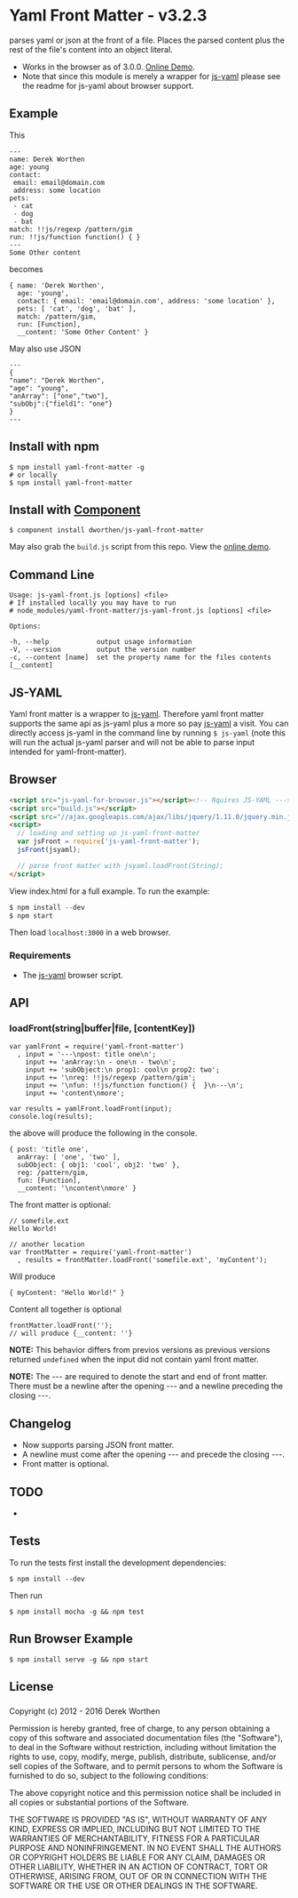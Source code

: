 # Yaml Front Matter - v3.2.3

parses yaml or json at the front of a file. Places the parsed content plus the rest of the file's content into an object literal.

- Works in the browser as of 3.0.0. [Online Demo](http://js-yaml-example.derekworthen.com).
- Note that since this module is merely a wrapper for [js-yaml](https://github.com/nodeca/js-yaml) please see the readme for js-yaml about browser support.

## Example

This

    ---
    name: Derek Worthen
    age: young
    contact:
     email: email@domain.com
     address: some location
    pets:
     - cat
     - dog
     - bat
    match: !!js/regexp /pattern/gim
    run: !!js/function function() { }
    ---
    Some Other content

becomes

    { name: 'Derek Worthen',
      age: 'young',
      contact: { email: 'email@domain.com', address: 'some location' },
      pets: [ 'cat', 'dog', 'bat' ],
      match: /pattern/gim,
      run: [Function],
      __content: 'Some Other Content' }

May also use JSON

    ---
    {
    "name": "Derek Worthen",
    "age": "young",
    "anArray": ["one","two"],
    "subObj":{"field1": "one"}
    }
    ---

## Install with npm

    $ npm install yaml-front-matter -g
    # or locally
    $ npm install yaml-front-matter

## Install with [Component](https://github.com/component/component)

    $ component install dworthen/js-yaml-front-matter

May also grab the `build.js` script from this repo. View the [online demo](http://js-yaml-example.derekworthen.com).

## Command Line

    Usage: js-yaml-front.js [options] <file>
    # If installed locally you may have to run
    # node_modules/yaml-front-matter/js-yaml-front.js [options] <file>

    Options:

    -h, --help            output usage information
    -V, --version         output the version number
    -c, --content [name]  set the property name for the files contents [__content]

## JS-YAML

Yaml front matter is a wrapper to [js-yaml](https://github.com/nodeca/js-yaml). Therefore yaml front matter supports the same api as js-yaml plus a more so pay [js-yaml](https://github.com/nodeca/js-yaml) a visit. You can directly access js-yaml in the command line by running `$ js-yaml` (note this will run the actual js-yaml parser and will not be able to parse input intended for yaml-front-matter).

## Browser

```html
<script src="js-yaml-for-browser.js"></script><!-- Rquires JS-YAML --->
<script src="build.js"></script>
<script src="//ajax.googleapis.com/ajax/libs/jquery/1.11.0/jquery.min.js"></script>
<script>
  // loading and setting up js-yaml-front-matter
  var jsFront = require('js-yaml-front-matter');
  jsFront(jsyaml);

  // parse front matter with jsyaml.loadFront(String);
</script>
```

View index.html for a full example. To run the example:

```js
$ npm install --dev
$ npm start
```

Then load `localhost:3000` in a web browser.

### Requirements

- The [js-yaml](https://github.com/nodeca/js-yaml) browser script.

## API

### loadFront(string|buffer|file, [contentKey])

    var yamlFront = require('yaml-front-matter')
      , input = '---\npost: title one\n';
        input += 'anArray:\n - one\n - two\n';
        input += 'subObject:\n prop1: cool\n prop2: two';
        input += '\nreg: !!js/regexp /pattern/gim';
        input += '\nfun: !!js/function function() {  }\n---\n';
        input += 'content\nmore';

    var results = yamlFront.loadFront(input);
    console.log(results);

the above will produce the following in the console.

    { post: 'title one',
      anArray: [ 'one', 'two' ],
      subObject: { obj1: 'cool', obj2: 'two' },
      reg: /pattern/gim,
      fun: [Function],
      __content: '\ncontent\nmore' }

The front matter is optional:

    // somefile.ext
    Hello World!

    // another location
    var frontMatter = require('yaml-front-matter')
      , results = frontMatter.loadFront('somefile.ext', 'myContent');

Will produce

    { myContent: "Hello World!" }

Content all together is optional

    frontMatter.loadFront('');
    // will produce {__content: ''}

__NOTE:__ This behavior differs from previos versions as previous versions returned `undefined` when the input did not contain yaml front matter.

__NOTE:__ The --- are required to denote the start and end of front matter. There must be a newline after the opening --- and a newline preceding the closing ---.

## Changelog

- Now supports parsing JSON front matter.
- A newline must come after the opening --- and precede the closing ---.
- Front matter is optional.

## TODO

-

## Tests

To run the tests first install the development dependencies:

    $ npm install --dev

Then run

    $ npm install mocha -g && npm test

## Run Browser Example

    $ npm install serve -g && npm start

## License

###

Copyright (c) 2012 - 2016 Derek Worthen

Permission is hereby granted, free of charge, to any person obtaining a copy of this software and associated documentation files (the "Software"), to deal in the Software without restriction, including without limitation the rights to use, copy, modify, merge, publish, distribute, sublicense, and/or sell copies of the Software, and to permit persons to whom the Software is furnished to do so, subject to the following conditions:

The above copyright notice and this permission notice shall be included in all copies or substantial portions of the Software.

THE SOFTWARE IS PROVIDED "AS IS", WITHOUT WARRANTY OF ANY KIND, EXPRESS OR IMPLIED, INCLUDING BUT NOT LIMITED TO THE WARRANTIES OF MERCHANTABILITY, FITNESS FOR A PARTICULAR PURPOSE AND NONINFRINGEMENT. IN NO EVENT SHALL THE AUTHORS OR COPYRIGHT HOLDERS BE LIABLE FOR ANY CLAIM, DAMAGES OR OTHER LIABILITY, WHETHER IN AN ACTION OF CONTRACT, TORT OR OTHERWISE, ARISING FROM, OUT OF OR IN CONNECTION WITH THE SOFTWARE OR THE USE OR OTHER DEALINGS IN THE SOFTWARE.

